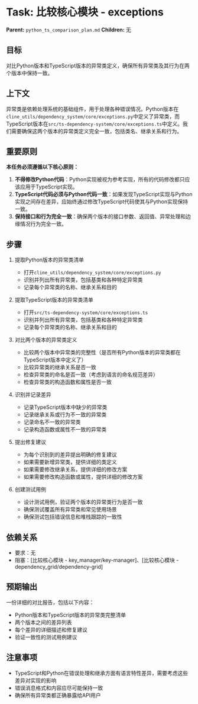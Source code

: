 # Task: 比较核心模块 - exceptions
   **Parent:** `python_ts_comparison_plan.md`
   **Children:** 无

## 目标
对比Python版本和TypeScript版本的异常类定义，确保所有异常类及其行为在两个版本中保持一致。

## 上下文
异常类是依赖处理系统的基础组件，用于处理各种错误情况。Python版本在`cline_utils/dependency_system/core/exceptions.py`中定义了异常类，而TypeScript版本在`src/ts-dependency-system/core/exceptions.ts`中定义。我们需要确保这两个版本的异常类定义完全一致，包括类名、继承关系和行为。

## 重要原则
**本任务必须遵循以下核心原则：**
1. **不得修改Python代码**：Python实现被视为参考实现，所有的代码修改都只应该应用于TypeScript实现。
2. **TypeScript代码必须与Python代码一致**：如果发现TypeScript实现与Python实现之间存在差异，应始终通过修改TypeScript代码使其与Python实现保持一致。
3. **保持接口和行为完全一致**：确保两个版本的接口参数、返回值、异常处理和边缘情况行为完全一致。

## 步骤
1. 提取Python版本的异常类清单
   - 打开`cline_utils/dependency_system/core/exceptions.py`
   - 识别并列出所有异常类，包括基类和各种特定异常类
   - 记录每个异常类的名称、继承关系和目的

2. 提取TypeScript版本的异常类清单
   - 打开`src/ts-dependency-system/core/exceptions.ts`
   - 识别并列出所有异常类，包括基类和各种特定异常类
   - 记录每个异常类的名称、继承关系和目的

3. 对比两个版本的异常类定义
   - 比较两个版本中异常类的完整性（是否所有Python版本的异常类都在TypeScript版本中定义了）
   - 比较异常类的继承关系是否一致
   - 检查异常类的命名是否一致（考虑到语言的命名规范差异）
   - 检查异常类的构造函数和属性是否一致

4. 识别并记录差异
   - 记录TypeScript版本中缺少的异常类
   - 记录继承关系或行为不一致的异常类
   - 记录命名不一致的异常类
   - 记录构造函数或属性不一致的异常类

5. 提出修复建议
   - 为每个识别到的差异提出明确的修复建议
   - 如果需要新增异常类，提供详细的类定义
   - 如果需要修改继承关系，提供详细的修改方案
   - 如果需要修改构造函数或属性，提供详细的修改方案

6. 创建测试用例
   - 设计测试用例，验证两个版本的异常类行为是否一致
   - 确保测试覆盖所有异常类和常见使用场景
   - 确保测试包括错误信息和堆栈跟踪的一致性

## 依赖关系
- 要求：无
- 阻塞：[比较核心模块 - key_manager/key-manager]、[比较核心模块 - dependency_grid/dependency-grid]

## 预期输出
一份详细的对比报告，包括以下内容：
- Python版本和TypeScript版本的异常类完整清单
- 两个版本之间的差异列表
- 每个差异的详细描述和修复建议
- 验证一致性的测试用例建议

## 注意事项
- TypeScript和Python在错误处理和继承方面有语言特性差异，需要考虑这些差异对实现的影响
- 错误消息格式和内容应尽可能保持一致
- 确保所有异常类都正确暴露给API用户 